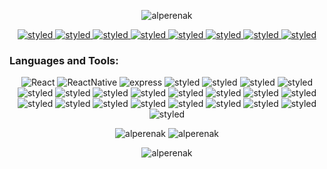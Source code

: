 <p align="center">
    <img src="https://komarev.com/ghpvc/?username=alperenak&label=Profile%20views&color=0e75b6&style=flat" alt="alperenak" /> 
</p>
<p align="center"> 
    <a href="mailto:alperenkaraguzel@gmail.com?subject=Write something...">
        <img src="https://img.shields.io/badge/Gmail-D14836?style=for-the-badge&logo=gmail&logoColor=white" alt="styled"/>
    </a>
     <a href="https://discord.gg/m54EHgjk">
        <img src="https://img.shields.io/badge/Discord-7289DA?style=for-the-badge&logo=discord&logoColor=white" alt="styled"/>
    </a>
     <a href="https://join.slack.com/t/newworkspace-c2i8013/shared_invite/zt-nx89d6ae-0Osf2mhcA39YoSwSQFb~ZA">
        <img src="https://img.shields.io/badge/Slack-4A154B?style=for-the-badge&logo=slack&logoColor=white" alt="styled"/>
    </a>
     <a href="https://www.instagram.com/alperenkaraguz/">
        <img src="https://img.shields.io/badge/Instagram-E4405F?style=for-the-badge&logo=instagram&logoColor=white" alt="styled"/>
    </a>
    <a href="https://twitter.com/alperenkaraguz">
        <img src="https://img.shields.io/badge/Twitter-1DA1F2?style=for-the-badge&logo=twitter&logoColor=white" alt="styled"/>
    </a>
    <a href="https://www.linkedin.com/in/alperenak/">
        <img src="https://img.shields.io/badge/LinkedIn-0077B5?style=for-the-badge&logo=linkedin&logoColor=white" alt="styled"/>
    </a>
    <a href="https://t.me/joinchat/VBeUgswuaCo3ZTFk">
        <img src="https://img.shields.io/badge/Telegram-2CA5E0?style=for-the-badge&logo=telegram&logoColor=white" alt="styled"/>
    </a>
    <a href="https://chat.whatsapp.com/FC2u8LRBxbMDnefGPtae2Yk">
        <img src="https://img.shields.io/badge/WhatsApp-25D366?style=for-the-badge&logo=whatsapp&logoColor=white" alt="styled"/>
    </a>
    
    
</p>

<h3 align="left">Languages and Tools:</h3>
<p align="center">
    <img src="https://img.shields.io/badge/React-20232A?style=for-the-badge&logo=react&logoColor=61DAFB" alt="React"/>
    <img src="https://img.shields.io/badge/React_Native-20232A?style=for-the-badge&logo=react&logoColor=61DAFB" alt="ReactNative"/>
    <img src="https://img.shields.io/badge/Express.js-404D59?style=for-the-badge" alt="express"/>
    <img src="https://img.shields.io/badge/styled--components-DB7093?style=for-the-badge&logo=styled-components&logoColor=white" alt="styled"/>
    <img src="https://img.shields.io/badge/Sass-CC6699?style=for-the-badge&logo=sass&logoColor=white" alt="styled"/>
    <img src="https://img.shields.io/badge/CSS3-1572B6?style=for-the-badge&logo=css3&logoColor=white" alt="styled"/>
    <img src="https://img.shields.io/badge/HTML5-E34F26?style=for-the-badge&logo=html5&logoColor=white" alt="styled"/>
    <img src="https://img.shields.io/badge/JavaScript-323330?style=for-the-badge&logo=javascript&logoColor=F7DF1E" alt="styled"/>
    <img src="https://img.shields.io/badge/TypeScript-007ACC?style=for-the-badge&logo=typescript&logoColor=white" alt="styled"/>
    <img src="https://img.shields.io/badge/Markdown-000000?style=for-the-badge&logo=markdown&logoColor=white" alt="styled"/>
    <img src="https://img.shields.io/badge/Bootstrap-563D7C?style=for-the-badge&logo=bootstrap&logoColor=white" alt="styled"/>
    <img src="https://img.shields.io/badge/Material--UI-0081CB?style=for-the-badge&logo=material-ui&logoColor=white" alt="styled"/>
    <img src="https://img.shields.io/badge/React_Router-CA4245?style=for-the-badge&logo=react-router&logoColor=white" alt="styled"/>
    <img src="https://img.shields.io/badge/PostgreSQL-316192?style=for-the-badge&logo=postgresql&logoColor=white" alt="styled"/>
    <img src="https://img.shields.io/badge/MongoDB-4EA94B?style=for-the-badge&logo=mongodb&logoColor=white" alt="styled"/>
    <img src="https://img.shields.io/badge/Netlify-00C7B7?style=for-the-badge&logo=netlify&logoColor=white" alt="styled"/>
    <img src="https://img.shields.io/badge/Heroku-430098?style=for-the-badge&logo=heroku&logoColor=white" alt="styled"/>
    <img src="https://img.shields.io/badge/Microsoft_Azure-0089D6?style=for-the-badge&logo=microsoft-azure&logoColor=white" alt="styled"/>
    <img src="https://img.shields.io/badge/Google_Cloud-4285F4?style=for-the-badge&logo=google-cloud&logoColor=white" alt="styled"/>
    <img src="https://img.shields.io/badge/Node.js-43853D?style=for-the-badge&logo=node.js&logoColor=white" alt="styled"/>
    <img src="https://img.shields.io/badge/Redux-593D88?style=for-the-badge&logo=redux&logoColor=white" alt="styled"/>
    <img src="https://img.shields.io/badge/Material--UI-0081CB?style=for-the-badge&logo=material-ui&logoColor=white" alt="styled"/>
    <img src="https://img.shields.io/badge/GitHub-100000?style=for-the-badge&logo=github&logoColor=white" alt="styled"/>
    <img src="https://img.shields.io/badge/Tailwind_CSS-38B2AC?style=for-the-badge&logo=tailwind-css&logoColor=white" alt="styled"/>

 </p>

<p align='center'>
    <img  src="https://github-readme-stats.vercel.app/api/top-langs?username=alperenak&theme=radical&show_icons=true&locale=en&layout=compact" alt="alperenak" />
    <img  src="https://github-readme-stats.vercel.app/api?username=alperenak&hide=prs&theme=radical&custom_title=My%20Github%20Stats" alt="alperenak" />
</p>
<!-- [![My GitHub stats](https://github-readme-stats.vercel.app/api?username=alperenak&hide=prs&theme=radical&custom_title=My%20Github%20Stats)](https://github.com/anuraghazra/github-readme-stats) -->

<!-- <p style='display:flex;align-items-center;justify-content-center;width:100%'><img align="center" src="https://github-readme-streak-stats.herokuapp.com/?user=alperenak&theme=radical" alt="alperenak" /></p> -->
<div align='center'><img src="https://github-readme-streak-stats.herokuapp.com/?user=alperenak&theme=radical" alt="alperenak" /></div>
